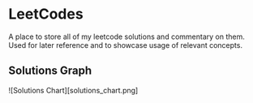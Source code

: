 # LeetCodes
A place to store all of my leetcode solutions and commentary on them. Used for later reference and to showcase usage of relevant concepts.

## Solutions Graph
![Solutions Chart][solutions_chart.png]